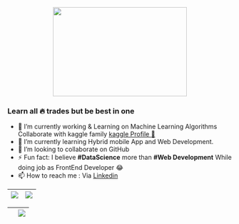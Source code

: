 <p align="center"><img src="https://miro.medium.com/max/1400/1*Urc28sbnORGOW5oyohQ06g.gif" width=300 height=200></p>
<h3>Learn all  🔥 trades but be best in one </h3>
<ul>
  <li>🔭 I’m currently working & Learning on Machine Learning Algorithms <imgsrc="https://camo.githubusercontent.com/6d9a58cf7878873f9c4e200238b72e0268ed56084cbdf1b2195bb6c06d653346/68747470733a2f2f63646e332e69636f6e66696e6465722e636f6d2f646174612f69636f6e732f6c6f676f732d616e642d6272616e64732d61646f62652f3531322f3138395f4b6167676c652d3531322e706e67" width=20 height=20> Collaborate with kaggle family <a href="https://www.kaggle.com/sadiqshah"> kaggle Profile 🙂</a> </li>
   <li>🌱 I’m currently learning Hybrid mobile App and Web Development.</li>
   <li>👯 I’m looking to collaborate on GitHub</li>
   <li>⚡ Fun fact: I believe <b>#DataScience</b> more than <b>#Web Development</b> While doing job as FrontEnd Developer 😂 </li>
   <li>📫 How to reach me : Via <a href="https://www.linkedin.com/in/sadiq-shah-806937166/">Linkedin</a></li>
</ul>

<table>
  <thead>
  <tr>
    <th> <img src="https://github-readme-stats.vercel.app/api?username=sadiqshah786&show_icons=true&theme=tokyonight"></th>
     <th><img src="https://github-readme-streak-stats.herokuapp.com/?user=sadiqshah786&theme=tokyonight"></th>
  </tr>
    </thead>
  </table>
  
  
  <table>
  <thead>
  <tr>
    <th></th>
     <th><img src="[https://github-readme-streak-stats.herokuapp.com/?user=sadiqshah786&theme=tokyonight](https://cdn-icons-png.flaticon.com/512/888/888859.png)"></th>
  </tr>
    </thead>
  </table>
  

